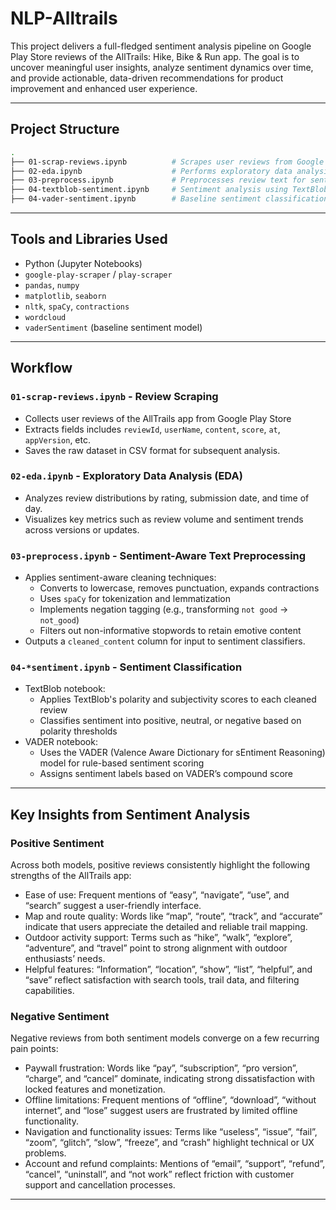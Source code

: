 # NLP-Alltrails

This project delivers a full-fledged sentiment analysis pipeline on Google Play Store reviews of the AllTrails: Hike, Bike & Run app. The goal is to uncover meaningful user insights, analyze sentiment dynamics over time, and provide actionable, data-driven recommendations for product improvement and enhanced user experience.

---

## Project Structure

```bash
.
├── 01-scrap-reviews.ipynb          # Scrapes user reviews from Google Play
├── 02-eda.ipynb                    # Performs exploratory data analysis
├── 03-preprocess.ipynb             # Preprocesses review text for sentiment modeling
├── 04-textblob-sentiment.ipynb     # Sentiment analysis using TextBlob
├── 04-vader-sentiment.ipynb        # Baseline sentiment classification using VADER
```

---
## Tools and Libraries Used

- Python (Jupyter Notebooks)  
- `google-play-scraper` / `play-scraper`  
- `pandas`, `numpy`  
- `matplotlib`, `seaborn`  
- `nltk`, `spaCy`, `contractions`  
- `wordcloud`  
- `vaderSentiment` (baseline sentiment model)  
---

## Workflow

### `01-scrap-reviews.ipynb` - Review Scraping
- Collects user reviews of the AllTrails app from Google Play Store
- Extracts fields includes `reviewId`, `userName`, `content`, `score`, `at`, `appVersion`, etc.  
- Saves the raw dataset in CSV format for subsequent analysis.

### `02-eda.ipynb` - Exploratory Data Analysis (EDA)
- Analyzes review distributions by rating, submission date, and time of day. 
- Visualizes key metrics such as review volume and sentiment trends across versions or updates. 

### `03-preprocess.ipynb` - Sentiment-Aware Text Preprocessing
- Applies sentiment-aware cleaning techniques:
  - Converts to lowercase, removes punctuation, expands contractions
  - Uses `spaCy` for tokenization and lemmatization 
  - Implements negation tagging (e.g., transforming `not good` → `not_good`) 
  - Filters out non-informative stopwords to retain emotive content
- Outputs a `cleaned_content` column for input to sentiment classifiers.

### `04-*sentiment.ipynb` - Sentiment Classification
- TextBlob notebook:
  - Applies TextBlob's polarity and subjectivity scores to each cleaned review
  - Classifies sentiment into positive, neutral, or negative based on polarity thresholds
- VADER notebook:
  - Uses the VADER (Valence Aware Dictionary for sEntiment Reasoning) model for rule-based sentiment scoring
  - Assigns sentiment labels based on VADER’s compound score
---

## Key Insights from Sentiment Analysis

### Positive Sentiment
Across both models, positive reviews consistently highlight the following strengths of the AllTrails app:
- Ease of use: Frequent mentions of “easy”, “navigate”, “use”, and “search” suggest a user-friendly interface.
- Map and route quality: Words like “map”, “route”, “track”, and “accurate” indicate that users appreciate the detailed and reliable trail mapping.
- Outdoor activity support: Terms such as “hike”, “walk”, “explore”, “adventure”, and “travel” point to strong alignment with outdoor enthusiasts’ needs.
- Helpful features: “Information”, “location”, “show”, “list”, “helpful”, and “save” reflect satisfaction with search tools, trail data, and filtering capabilities.

### Negative Sentiment
Negative reviews from both sentiment models converge on a few recurring pain points:
- Paywall frustration: Words like “pay”, “subscription”, “pro version”, “charge”, and “cancel” dominate, indicating strong dissatisfaction with locked features and monetization.
- Offline limitations: Frequent mentions of “offline”, “download”, “without internet”, and “lose” suggest users are frustrated by limited offline functionality.
- Navigation and functionality issues: Terms like “useless”, “issue”, “fail”, “zoom”, “glitch”, “slow”, “freeze”, and “crash” highlight technical or UX problems.
- Account and refund complaints: Mentions of “email”, “support”, “refund”, “cancel”, “uninstall”, and “not work” reflect friction with customer support and cancellation processes.

---
